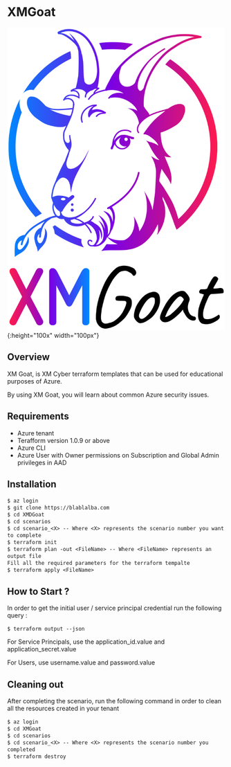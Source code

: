 # XMGoat 
![XMGoat](./xmgoat.png){:height="100x" width="100px"}

## Overview
XM Goat, is XM Cyber terraform templates that can be used for educational purposes of Azure. 

By using XM Goat, you will learn about common Azure security issues.

## Requirements
* Azure tenant
* Terafform version 1.0.9 or above
* Azure CLI
* Azure User with Owner permissions on Subscription and Global Admin privileges in AAD

## Installation
```
$ az login
$ git clone https://blablalba.com
$ cd XMDGoat
$ cd scenarios
$ cd scenario_<X> -- Where <X> represents the scenario number you want to complete
$ terraform init
$ terraform plan -out <FileName> -- Where <FileName> represents an output file
Fill all the required parameters for the terraform tempalte
$ terraform apply <FileName>
```

## How to Start ?
In order to get the initial user / service principal credential run the following query :
```
$ terraform output --json
```
For Service Principals, use the application_id.value and application_secret.value

For Users, use username.value and password.value



## Cleaning out
After completing the scenario, run the following command in order to clean all the resources created in your tenant
```
$ az login
$ cd XMGoat
$ cd scenarios
$ cd scenario_<X> -- Where <X> represents the scenario number you completed
$ terraform destroy
```
